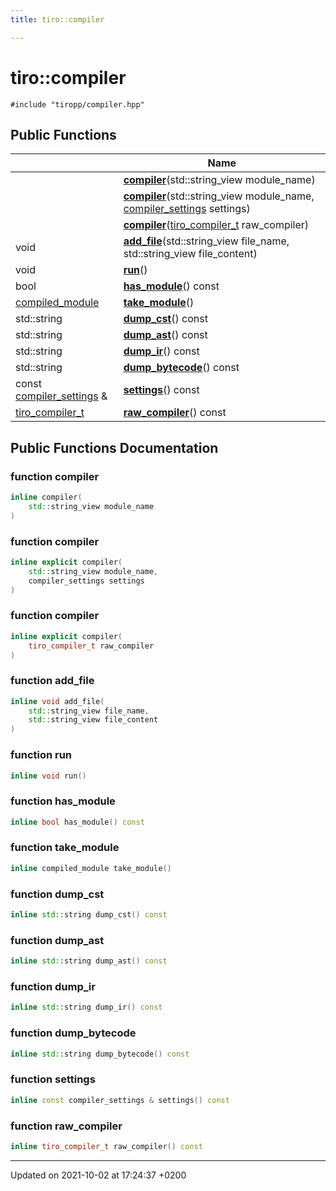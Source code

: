 ```yaml
---
title: tiro::compiler

---
```


# tiro::compiler






`#include "tiropp/compiler.hpp"`

## Public Functions

|                | Name           |
| -------------- | -------------- |
| | **[compiler](/docs/api/classes/classtiro_1_1compiler#function-compiler)**(std::string&#95;view module_name) |
| | **[compiler](/docs/api/classes/classtiro_1_1compiler#function-compiler)**(std::string&#95;view module_name, [compiler&#95;settings](/docs/api/classes/structtiro&#95;1&#95;1compiler&#95;&#95;settings) settings) |
| | **[compiler](/docs/api/classes/classtiro_1_1compiler#function-compiler)**([tiro&#95;compiler&#95;t](/docs/api/files/def&#95;8h#typedef-tiro-compiler-t) raw_compiler) |
| void | **[add_file](/docs/api/classes/classtiro_1_1compiler#function-add-file)**(std::string&#95;view file_name, std::string&#95;view file_content) |
| void | **[run](/docs/api/classes/classtiro_1_1compiler#function-run)**() |
| bool | **[has_module](/docs/api/classes/classtiro_1_1compiler#function-has-module)**() const |
| [compiled_module](/docs/api/classes/classtiro_1_1compiled__module) | **[take_module](/docs/api/classes/classtiro_1_1compiler#function-take-module)**() |
| std::string | **[dump_cst](/docs/api/classes/classtiro_1_1compiler#function-dump-cst)**() const |
| std::string | **[dump_ast](/docs/api/classes/classtiro_1_1compiler#function-dump-ast)**() const |
| std::string | **[dump_ir](/docs/api/classes/classtiro_1_1compiler#function-dump-ir)**() const |
| std::string | **[dump_bytecode](/docs/api/classes/classtiro_1_1compiler#function-dump-bytecode)**() const |
| const [compiler_settings](/docs/api/classes/structtiro_1_1compiler__settings) & | **[settings](/docs/api/classes/classtiro_1_1compiler#function-settings)**() const |
| [tiro_compiler_t](/docs/api/files/def_8h#typedef-tiro-compiler-t) | **[raw_compiler](/docs/api/classes/classtiro_1_1compiler#function-raw-compiler)**() const |

## Public Functions Documentation

### function compiler

```cpp
inline compiler(
    std::string_view module_name
)
```


### function compiler

```cpp
inline explicit compiler(
    std::string_view module_name,
    compiler_settings settings
)
```


### function compiler

```cpp
inline explicit compiler(
    tiro_compiler_t raw_compiler
)
```


### function add_file

```cpp
inline void add_file(
    std::string_view file_name,
    std::string_view file_content
)
```


### function run

```cpp
inline void run()
```


### function has_module

```cpp
inline bool has_module() const
```


### function take_module

```cpp
inline compiled_module take_module()
```


### function dump_cst

```cpp
inline std::string dump_cst() const
```


### function dump_ast

```cpp
inline std::string dump_ast() const
```


### function dump_ir

```cpp
inline std::string dump_ir() const
```


### function dump_bytecode

```cpp
inline std::string dump_bytecode() const
```


### function settings

```cpp
inline const compiler_settings & settings() const
```


### function raw_compiler

```cpp
inline tiro_compiler_t raw_compiler() const
```


-------------------------------

Updated on 2021-10-02 at 17:24:37 +0200